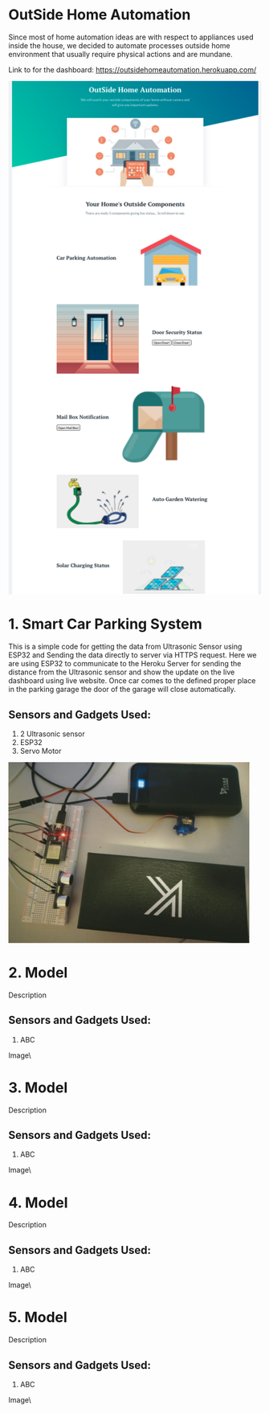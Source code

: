 # OutSide Home Automation
Since most of home automation ideas are with respect to appliances used inside the house, we decided to automate processes outside home environment that usually require physical actions and are mundane.

Link to for the dashboard: https://outsidehomeautomation.herokuapp.com/

<img src="demo/dashboard.jpeg" width="580"> 



# 1. Smart Car Parking System
This is a simple code for getting the data from Ultrasonic Sensor using ESP32 and Sending the data directly to server via HTTPS request.
Here we are using ESP32 to communicate to the Heroku Server for sending the distance from the Ultrasonic sensor and show the update on the live dashboard using live website. Once car comes to the defined proper place in the parking garage the door of the garage will close automatically. 

## Sensors and Gadgets Used:
1. 2 Ultrasonic sensor
2. ESP32
4. Servo Motor

<img src="demo/car.jpeg" width="480"> 


# 2. Model
Description

## Sensors and Gadgets Used:
1. ABC

Image\ 


# 3. Model
Description

## Sensors and Gadgets Used:
1. ABC

Image\ 


# 4. Model
Description

## Sensors and Gadgets Used:
1. ABC

Image\  


# 5. Model
Description

## Sensors and Gadgets Used:
1. ABC

Image\ 